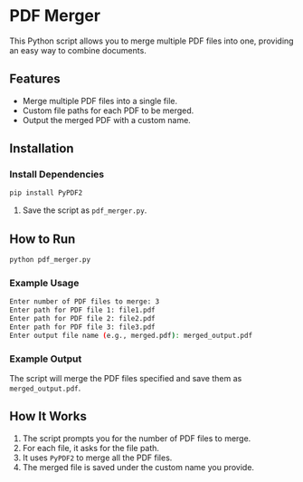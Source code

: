 # PDF Merger

This Python script allows you to merge multiple PDF files into one, providing an easy way to combine documents.

## Features

- Merge multiple PDF files into a single file.
- Custom file paths for each PDF to be merged.
- Output the merged PDF with a custom name.




## Installation
### Install Dependencies


```bash
pip install PyPDF2
```

1. Save the script as `pdf_merger.py`.

## How to Run

```bash
python pdf_merger.py
```

### Example Usage

```bash
Enter number of PDF files to merge: 3
Enter path for PDF file 1: file1.pdf
Enter path for PDF file 2: file2.pdf
Enter path for PDF file 3: file3.pdf
Enter output file name (e.g., merged.pdf): merged_output.pdf
```

### Example Output

The script will merge the PDF files specified and save them as `merged_output.pdf`.

##  How It Works

1. The script prompts you for the number of PDF files to merge.
2. For each file, it asks for the file path.
3. It uses `PyPDF2` to merge all the PDF files.
4. The merged file is saved under the custom name you provide.
